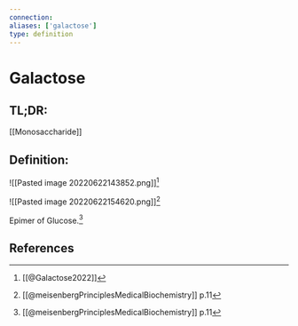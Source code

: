 ```yaml
---
connection:
aliases: ['galactose']
type: definition
---
```


# Galactose

## TL;DR:
[[Monosaccharide]]

## Definition:
![[Pasted image 20220622143852.png]][^1]

![[Pasted image 20220622154620.png]][^2]

Epimer of Glucose.[^2]

## References
[^1]: [[@Galactose2022]]
[^2]: [[@meisenbergPrinciplesMedicalBiochemistry]] p.11